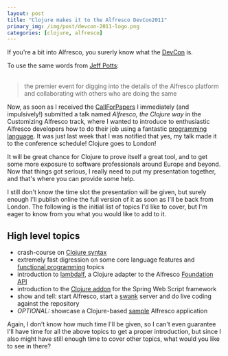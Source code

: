 ```yaml
---
layout: post
title: "Clojure makes it to the Alfresco DevCon2011"
primary_img: /img/post/devcon-2011-logo.png
categories: [clojure, alfresco]
---
```


If you're a bit into Alfresco, you surerly know what the <a href="http://www.amiando.com/alfresco-devcon-london-2011.html">DevCon</a> is. 

To use the same words from <a href="http://blogs.alfresco.com/wp/devcon/2011/08/04/save-the-date-alfresco-devcon-san-diego-london/">Jeff Potts</a>:
&nbsp;  
&nbsp;  
<blockquote>the premier event for digging into the details of the Alfresco platform and collaborating with others who are doing the same</blockquote>
Now, as soon as I received the <a href="http://ecmarchitect.com/archives/2011/08/09/1449">CallForPapers</a> I immediately (and impulsively!) submitted a talk named <em>Alfresco, the Clojure way</em> in the Customizing Alfresco track, where I wanted to introduce to enthusiastic Alfresco developers how to do their job using a fantastic <a href="http://clojure.org">programming language</a>. It was just last week that I was notified that yes, my talk made it to the conference schedule! Clojure goes to London!

It will be great chance for Clojure to prove itself a great tool, and to get some more exposure to software professionals around Europe and beyond. Now that things got serious, I really need to put my presentation together, and that's where you can provide some help.

I still don't know the time slot the presentation will be given, but surely enough I'll publish online the full version of it as soon as I'll be back from London. The following is the initial list of topics I'd like to cover, but I'm eager to know from you what you would like to add to it.

High level topics
-----------------

<ul>
	<li>crash-course on <a href="http://clojure.org/reader">Clojure syntax</a></li>
	<li>extremely fast digression on some core language features and <a href="http://en.wikipedia.org/wiki/Functional_programming">functional programming</a> topics</li>
	<li>introduction to <a href="https://github.com/skuro/lambdalf">lambdalf</a>, a Clojure adapter to the Alfresco <a href="http://wiki.alfresco.com/wiki/Java_Foundation_API">Foundation API</a></li>
	<li>introduction to the <a href="https://github.com/skuro/spring-webscripts-addon-clojure">Clojure addon</a> for the Spring Web Script framework</li>
	<li>show and tell: start Alfresco, start a <a href="https://github.com/technomancy/swank-clojure">swank</a> server and do live coding against the repository</li>
	<li><em>OPTIONAL:</em> showcase a Clojure-based <a href="https://github.com/skuro/lambdalf-samples">sample</a> Alfresco application</li>
</ul>
Again, I don't know how much time I'll be given, so I can't even guarantee I'll have time for all the above topics to get a proper introduction, but since I also might have still enough time to cover other topics, what would you like to see in there?
